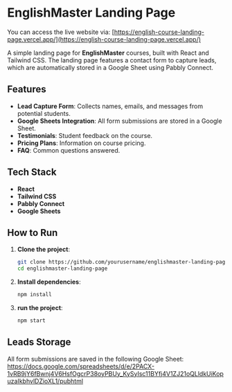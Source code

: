 # EnglishMaster Landing Page

You can access the live website via: [https://english-course-landing-page.vercel.app/](https://english-course-landing-page.vercel.app/)

A simple landing page for **EnglishMaster** courses, built with React and Tailwind CSS. The landing page features a contact form to capture leads, which are automatically stored in a Google Sheet using Pabbly Connect.

## Features
- **Lead Capture Form**: Collects names, emails, and messages from potential students.
- **Google Sheets Integration**: All form submissions are stored in a Google Sheet.
- **Testimonials**: Student feedback on the course.
- **Pricing Plans**: Information on course pricing.
- **FAQ**: Common questions answered.

## Tech Stack
- **React**
- **Tailwind CSS**
- **Pabbly Connect**
- **Google Sheets**

## How to Run

1. **Clone the project**:
   ```bash
   git clone https://github.com/yourusername/englishmaster-landing-page.git
   cd englishmaster-landing-page

2. **Install dependencies**:
    ```bash
    npm install

3. **run the project**:
    ```bash
    npm start

## Leads Storage
All form submissions are saved in the following Google Sheet:
https://docs.google.com/spreadsheets/d/e/2PACX-1vRB9jY6fBwnj4V6HsfOgcrP38oyPBUy_KySyIsc11BYfj4V1ZJ21oQLldkUiKopuzaIkbhvlDZioXL1/pubhtml